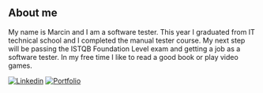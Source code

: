 ## About me
My name is Marcin and I am a software tester. This year I graduated from IT technical school and I completed the manual tester course. My next step will be passing the ISTQB Foundation Level exam and getting a job as a software tester. In my free time I like to read a good book or play video games.

[![Linkedin](https://img.shields.io/badge/LinkedIn-0077B5?style=for-the-badge&logo=linkedin&logoColor=white)](https://www.linkedin.com/in/marcin-szyma%C5%84ski-qa/)
[![Portfolio](https://img.shields.io/badge/Portfolio-255E63?style=for-the-badge&logo=About.me&logoColor=white)](https://github.com/Maar2K/portfolio)
